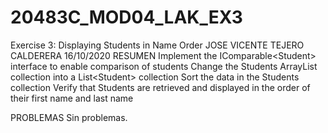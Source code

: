 # 20483C_MOD04_LAK_EX3
Exercise 3: Displaying Students in Name Order
JOSE VICENTE TEJERO CALDERERA 16/10/2020
RESUMEN
Implement the IComparable\<Student\> interface to enable comparison of students
Change the Students ArrayList collection into a List\<Student\> collection
Sort the data in the Students collection
Verify that Students are retrieved and displayed in the order of their first name and last name

PROBLEMAS
Sin problemas.
